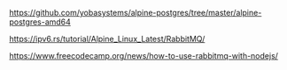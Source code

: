 
https://github.com/yobasystems/alpine-postgres/tree/master/alpine-postgres-amd64


https://ipv6.rs/tutorial/Alpine_Linux_Latest/RabbitMQ/




https://www.freecodecamp.org/news/how-to-use-rabbitmq-with-nodejs/



